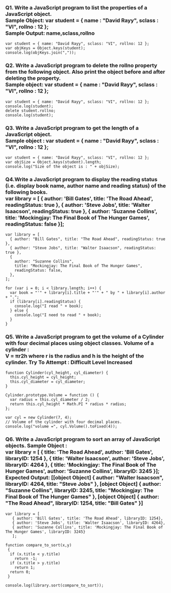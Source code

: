 ### Q1. Write a JavaScript program to list the properties of a JavaScript object.<br> Sample Object: var student = { name : "David Rayy", sclass : "VI", rollno : 12 }; <br> Sample Output: name,sclass,rollno

```
var student = { name: "David Rayy", sclass: "VI", rollno: 12 };
var objKeys = Object.keys(student);
console.log(objKeys.join(","));
```

### Q2. Write a JavaScript program to delete the rollno property from the following object. Also print the object before and after deleting the property. <br> Sample object: var student = { name : "David Rayy", sclass : "VI", rollno : 12 };

```
var student = { name: "David Rayy", sclass: "VI", rollno: 12 };
console.log(student);
delete student.rollno;
console.log(student);
```

### Q3. Write a JavaScript program to get the length of a JavaScript object. <br> Sample object : var student = { name : "David Rayy", sclass : "VI", rollno : 12 };

```
var student = { name: "David Rayy", sclass: "VI", rollno: 12 };
var objSize = Object.keys(student).length;
console.log("Size of the object is : " + objSize);
```

### Q4.Write a JavaScript program to display the reading status (i.e. display book name, author name and reading status) of the following books.<br> var library = [ { author: 'Bill Gates', title: 'The Road Ahead', readingStatus: true }, { author: 'Steve Jobs', title: 'Walter Isaacson', readingStatus: true }, { author: 'Suzanne Collins', title: 'Mockingjay: The Final Book of The Hunger Games', readingStatus: false }];

```
var library = [
  { author: "Bill Gates", title: "The Road Ahead", readingStatus: true },
  { author: "Steve Jobs", title: "Walter Isaacson", readingStatus: true },
  {
    author: "Suzanne Collins",
    title: "Mockingjay: The Final Book of The Hunger Games",
    readingStatus: false,
  },
];

for (var i = 0; i < library.length; i++) {
  var book = "'" + library[i].title + "'" + " by " + library[i].author + ".";
  if (library[i].readingStatus) {
    console.log("I read " + book);
  } else {
    console.log("I need to read " + book);
  }
}
```

### Q5. Write a JavaScript program to get the volume of a Cylinder with four decimal places using object classes. Volume of a cylinder :<br> V = πr2h where r is the radius and h is the height of the cylinder. Try To Attempt : Difficult Level Increased

```
function Cylinder(cyl_height, cyl_diameter) {
  this.cyl_height = cyl_height;
  this.cyl_diameter = cyl_diameter;
}

Cylinder.prototype.Volume = function () {
  var radius = this.cyl_diameter / 2;
  return this.cyl_height * Math.PI * radius * radius;
};

var cyl = new Cylinder(7, 4);
// Volume of the cylinder with four decimal places.
console.log("volume =", cyl.Volume().toFixed(4));

```

### Q6. Write a JavaScript program to sort an array of JavaScript objects. Sample Object :<br> var library = [ { title: 'The Road Ahead', author: 'Bill Gates', libraryID: 1254 }, { title: 'Walter Isaacson', author: 'Steve Jobs', libraryID: 4264 }, { title: 'Mockingjay: The Final Book of The Hunger Games', author: 'Suzanne Collins', libraryID: 3245 }]; Expected Output: [[object Object] { author: "Walter Isaacson", libraryID: 4264, title: "Steve Jobs" }, [object Object] { author: "Suzanne Collins", libraryID: 3245, title: "Mockingjay: The Final Book of The Hunger Games" }, [object Object] { author: "The Road Ahead", libraryID: 1254, title: "Bill Gates" }]

```
var library = [
   { author: 'Bill Gates', title: 'The Road Ahead', libraryID: 1254},
   { author: 'Steve Jobs', title: 'Walter Isaacson', libraryID: 4264},
   { author: 'Suzanne Collins', title: 'Mockingjay: The Final Book of The Hunger Games', libraryID: 3245}
   ];

function compare_to_sort(x,y)
 {
  if (x.title < y.title)
    return -1;
  if (x.title > y.title)
    return 1;
  return 0;
 }

console.log(library.sort(compare_to_sort));
```
